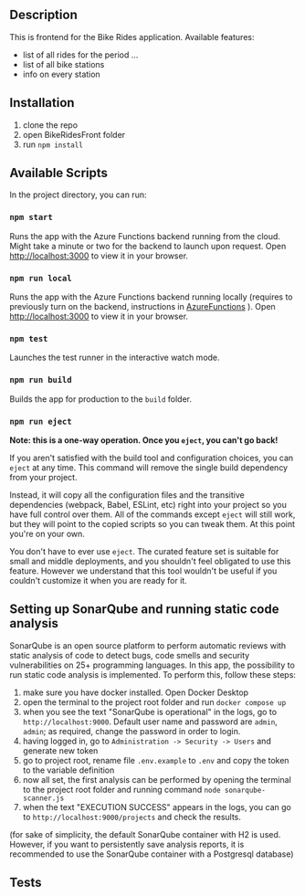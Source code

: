 ## Description

This is frontend for the Bike Rides application. 
Available features:
* list of all rides for the period ...
* list of all bike stations
* info on every station

## Installation
1. clone the repo
2. open BikeRidesFront folder
3. run `npm install`

## Available Scripts

In the project directory, you can run:

### `npm start`

Runs the app with the Azure Functions backend running from the cloud. Might take a minute or two for the backend to launch upon request.
Open [http://localhost:3000](http://localhost:3000) to view it in your browser.

### `npm run local`

Runs the app with the Azure Functions backend running locally (requires to previously turn on the backend, instructions in [AzureFunctions](https://github.com/YuliaKokorieva/bikes-project/tree/master/AzureFunctions) ).
Open [http://localhost:3000](http://localhost:3000) to view it in your browser.

### `npm test`

Launches the test runner in the interactive watch mode.

### `npm run build`

Builds the app for production to the `build` folder.

### `npm run eject`

**Note: this is a one-way operation. Once you `eject`, you can't go back!**

If you aren't satisfied with the build tool and configuration choices, you can `eject` at any time. This command will remove the single build dependency from your project.

Instead, it will copy all the configuration files and the transitive dependencies (webpack, Babel, ESLint, etc) right into your project so you have full control over them. All of the commands except `eject` will still work, but they will point to the copied scripts so you can tweak them. At this point you're on your own.

You don't have to ever use `eject`. The curated feature set is suitable for small and middle deployments, and you shouldn't feel obligated to use this feature. However we understand that this tool wouldn't be useful if you couldn't customize it when you are ready for it.


## Setting up SonarQube and running static code analysis
SonarQube is an open source platform to perform automatic reviews with static analysis of code to detect bugs, code smells and security vulnerabilities on 25+ programming languages. 
In this app, the possibility to run static code analysis is implemented. To perform this, follow these steps:

1. make sure you have docker installed. Open Docker Desktop
2. open the terminal to the project root folder and run `docker compose up`
3. when you see the text "SonarQube is operational" in the logs, go to `http://localhost:9000`. Default user name and password are `admin`, `admin`; as required, change the password in order to login. 
4. having logged in, go to ` Administration -> Security -> Users ` and generate new token
5. go to project root, rename file `.env.example` to `.env` and copy the token to the variable definition
6. now all set, the first analysis can be performed by opening the terminal to the project root folder and running command `node sonarqube-scanner.js` 
7. when the text "EXECUTION SUCCESS" appears in the logs, you can go to `http://localhost:9000/projects`  and check the results.  

(for sake of simplicity, the default SonarQube container with H2 is used. However, if you want to persistently save analysis reports, it is recommended to use the SonarQube container with a Postgresql database)

## Tests 

